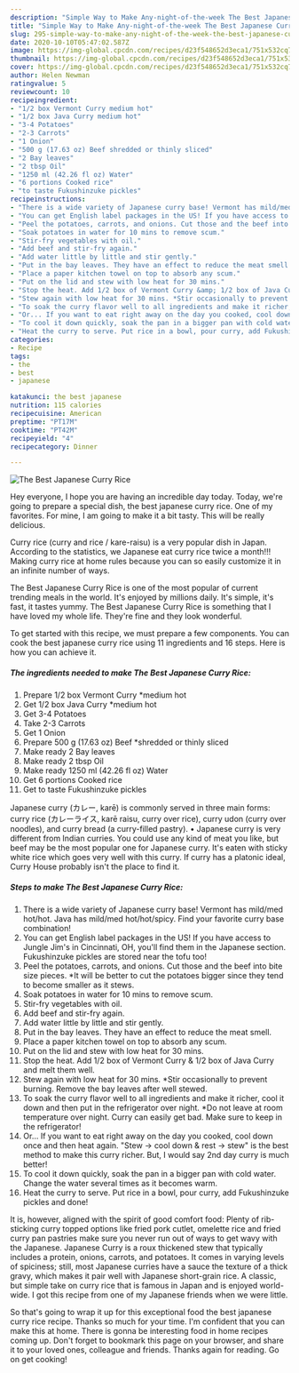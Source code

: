 ```yaml
---
description: "Simple Way to Make Any-night-of-the-week The Best Japanese Curry Rice"
title: "Simple Way to Make Any-night-of-the-week The Best Japanese Curry Rice"
slug: 295-simple-way-to-make-any-night-of-the-week-the-best-japanese-curry-rice
date: 2020-10-10T05:47:02.587Z
image: https://img-global.cpcdn.com/recipes/d23f548652d3eca1/751x532cq70/the-best-japanese-curry-rice-recipe-main-photo.jpg
thumbnail: https://img-global.cpcdn.com/recipes/d23f548652d3eca1/751x532cq70/the-best-japanese-curry-rice-recipe-main-photo.jpg
cover: https://img-global.cpcdn.com/recipes/d23f548652d3eca1/751x532cq70/the-best-japanese-curry-rice-recipe-main-photo.jpg
author: Helen Newman
ratingvalue: 5
reviewcount: 10
recipeingredient:
- "1/2 box Vermont Curry medium hot"
- "1/2 box Java Curry medium hot"
- "3-4 Potatoes"
- "2-3 Carrots"
- "1 Onion"
- "500 g (17.63 oz) Beef shredded or thinly sliced"
- "2 Bay leaves"
- "2 tbsp Oil"
- "1250 ml (42.26 fl oz) Water"
- "6 portions Cooked rice"
- "to taste Fukushinzuke pickles"
recipeinstructions:
- "There is a wide variety of Japanese curry base! Vermont has mild/med hot/hot. Java has mild/med hot/hot/spicy. Find your favorite curry base combination!"
- "You can get English label packages in the US! If you have access to Jungle Jim&#39;s in Cincinnati, OH, you&#39;ll find them in the Japanese section. Fukushinzuke pickles are stored near the tofu too!"
- "Peel the potatoes, carrots, and onions. Cut those and the beef into bite size pieces. *It will be better to cut the potatoes bigger since they tend to become smaller as it stews."
- "Soak potatoes in water for 10 mins to remove scum."
- "Stir-fry vegetables with oil."
- "Add beef and stir-fry again."
- "Add water little by little and stir gently."
- "Put in the bay leaves. They have an effect to reduce the meat smell."
- "Place a paper kitchen towel on top to absorb any scum."
- "Put on the lid and stew with low heat for 30 mins."
- "Stop the heat. Add 1/2 box of Vermont Curry &amp; 1/2 box of Java Curry and melt them well."
- "Stew again with low heat for 30 mins. *Stir occasionally to prevent burning. Remove the bay leaves after well stewed."
- "To soak the curry flavor well to all ingredients and make it richer, cool it down and then put in the refrigerator over night. *Do not leave at room temperature over night. Curry can easily get bad. Make sure to keep in the refrigerator!"
- "Or... If you want to eat right away on the day you cooked, cool down once and then heat again. &#34;Stew → cool down &amp; rest → stew&#34; is the best method to make this curry richer. But, I would say 2nd day curry is much better!"
- "To cool it down quickly, soak the pan in a bigger pan with cold water. Change the water several times as it becomes warm."
- "Heat the curry to serve. Put rice in a bowl, pour curry, add Fukushinzuke pickles and done!"
categories:
- Recipe
tags:
- the
- best
- japanese

katakunci: the best japanese 
nutrition: 115 calories
recipecuisine: American
preptime: "PT17M"
cooktime: "PT42M"
recipeyield: "4"
recipecategory: Dinner

---
```



![The Best Japanese Curry Rice](https://img-global.cpcdn.com/recipes/d23f548652d3eca1/751x532cq70/the-best-japanese-curry-rice-recipe-main-photo.jpg)

Hey everyone, I hope you are having an incredible day today. Today, we're going to prepare a special dish, the best japanese curry rice. One of my favorites. For mine, I am going to make it a bit tasty. This will be really delicious.

Curry rice (curry and rice / kare-raisu) is a very popular dish in Japan. According to the statistics, we Japanese eat curry rice twice a month!!! Making curry rice at home rules because you can so easily customize it in an infinite number of ways.

The Best Japanese Curry Rice is one of the most popular of current trending meals in the world. It's enjoyed by millions daily. It's simple, it's fast, it tastes yummy. The Best Japanese Curry Rice is something that I have loved my whole life. They're fine and they look wonderful.


To get started with this recipe, we must prepare a few components. You can cook the best japanese curry rice using 11 ingredients and 16 steps. Here is how you can achieve it.

<!--inarticleads1-->

##### The ingredients needed to make The Best Japanese Curry Rice:

1. Prepare 1/2 box Vermont Curry *medium hot
1. Get 1/2 box Java Curry *medium hot
1. Get 3-4 Potatoes
1. Take 2-3 Carrots
1. Get 1 Onion
1. Prepare 500 g (17.63 oz) Beef *shredded or thinly sliced
1. Make ready 2 Bay leaves
1. Make ready 2 tbsp Oil
1. Make ready 1250 ml (42.26 fl oz) Water
1. Get 6 portions Cooked rice
1. Get to taste Fukushinzuke pickles


Japanese curry (カレー, karē) is commonly served in three main forms: curry rice (カレーライス, karē raisu, curry over rice), curry udon (curry over noodles), and curry bread (a curry-filled pastry). • Japanese curry is very different from Indian curries. You could use any kind of meat you like, but beef may be the most popular one for Japanese curry. It&#39;s eaten with sticky white rice which goes very well with this curry. If curry has a platonic ideal, Curry House probably isn&#39;t the place to find it. 

<!--inarticleads2-->

##### Steps to make The Best Japanese Curry Rice:

1. There is a wide variety of Japanese curry base! Vermont has mild/med hot/hot. Java has mild/med hot/hot/spicy. Find your favorite curry base combination!
1. You can get English label packages in the US! If you have access to Jungle Jim&#39;s in Cincinnati, OH, you&#39;ll find them in the Japanese section. Fukushinzuke pickles are stored near the tofu too!
1. Peel the potatoes, carrots, and onions. Cut those and the beef into bite size pieces. *It will be better to cut the potatoes bigger since they tend to become smaller as it stews.
1. Soak potatoes in water for 10 mins to remove scum.
1. Stir-fry vegetables with oil.
1. Add beef and stir-fry again.
1. Add water little by little and stir gently.
1. Put in the bay leaves. They have an effect to reduce the meat smell.
1. Place a paper kitchen towel on top to absorb any scum.
1. Put on the lid and stew with low heat for 30 mins.
1. Stop the heat. Add 1/2 box of Vermont Curry &amp; 1/2 box of Java Curry and melt them well.
1. Stew again with low heat for 30 mins. *Stir occasionally to prevent burning. Remove the bay leaves after well stewed.
1. To soak the curry flavor well to all ingredients and make it richer, cool it down and then put in the refrigerator over night. *Do not leave at room temperature over night. Curry can easily get bad. Make sure to keep in the refrigerator!
1. Or... If you want to eat right away on the day you cooked, cool down once and then heat again. &#34;Stew → cool down &amp; rest → stew&#34; is the best method to make this curry richer. But, I would say 2nd day curry is much better!
1. To cool it down quickly, soak the pan in a bigger pan with cold water. Change the water several times as it becomes warm.
1. Heat the curry to serve. Put rice in a bowl, pour curry, add Fukushinzuke pickles and done!


It is, however, aligned with the spirit of good comfort food: Plenty of rib-sticking curry topped options like fried pork cutlet, omelette rice and fried curry pan pastries make sure you never run out of ways to get wavy with the Japanese. Japanese Curry is a roux thickened stew that typically includes a protein, onions, carrots, and potatoes. It comes in varying levels of spiciness; still, most Japanese curries have a sauce the texture of a thick gravy, which makes it pair well with Japanese short-grain rice. A classic, but simple take on curry rice that is famous in Japan and is enjoyed world-wide. I got this recipe from one of my Japanese friends when we were little. 

So that's going to wrap it up for this exceptional food the best japanese curry rice recipe. Thanks so much for your time. I'm confident that you can make this at home. There is gonna be interesting food in home recipes coming up. Don't forget to bookmark this page on your browser, and share it to your loved ones, colleague and friends. Thanks again for reading. Go on get cooking!
